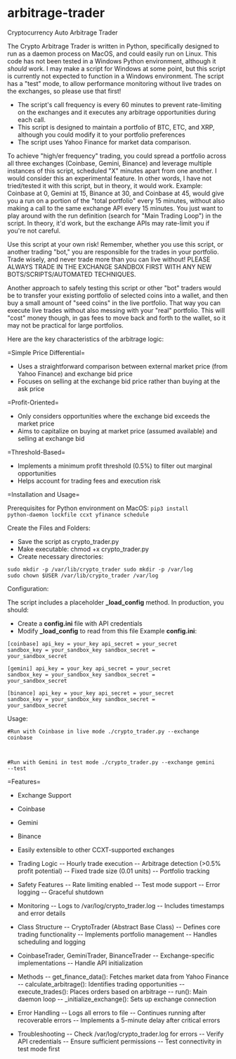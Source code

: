 # arbitrage-trader
Cryptocurrency Auto Arbitrage Trader

The Crypto Arbitrage Trader is written in Python, specifically designed to run as a daemon process on MacOS, and could easily run on Linux. This code has not been tested in a Windows Python environment, although it *should* work. I may make a script for Windows at some point, but this script is currently not expected to function in a Windows environment. The script has a "test" mode, to allow performance monitoring without live trades on the exchanges, so please use that first!

- The script's call frequency is every 60 minutes to prevent rate-limiting on the exchanges and it executes any arbitrage opportunities during each call.
- This script is designed to maintain a portfolio of BTC, ETC, and XRP, although you could modify it to your portfolio preferences
- The script uses Yahoo Finance for market data comparison.

To achieve "high/er frequency" trading, you could spread a portfolio across all three exchanges (Coinbase, Gemini, Binance) and leverage multiple instances of this script, scheduled "X" minutes apart from one another. I would consider this an experimental feature. In other words, I have not tried/tested it with this script, but in theory, it would work.  Example: Coinbase at 0, Gemini at 15, Binance at 30, and Coinbase at 45, would give you a run on a portion of the "total portfolio" every 15 minutes, without also making a call to the same exchange API every 15 minutes. You just want to play around with the run definition (search for "Main Trading Loop") in the script. In theory, it'd work, but the exchange APIs may rate-limit you if you're not careful.

Use this script at your own risk! Remember, whether you use this script, or another trading "bot," you are responsible for the trades in your portfolio. Trade wisely, and never trade more than you can live without! PLEASE ALWAYS TRADE IN THE EXCHANGE SANDBOX FIRST WITH ANY NEW BOTS/SCRIPTS/AUTOMATED TECHNIQUES.

Another approach to safely testing this script or other "bot" traders would be to transfer your existing portfolio of selected coins into a wallet, and then buy a small amount of "seed coins" in the live portfolio. That way you can execute live trades without also messing with your "real" portfolio. This will "cost" money though, in gas fees to move back and forth to the wallet, so it may not be practical for large portfolios.

Here are the key characteristics of the arbitrage logic:

=Simple Price Differential=

- Uses a straightforward comparison between external market price (from Yahoo Finance) and exchange bid price
- Focuses on selling at the exchange bid price rather than buying at the ask price

=Profit-Oriented=

- Only considers opportunities where the exchange bid exceeds the market price
- Aims to capitalize on buying at market price (assumed available) and selling at exchange bid

=Threshold-Based=

- Implements a minimum profit threshold (0.5%) to filter out marginal opportunities
- Helps account for trading fees and execution risk

=Installation and Usage=

Prerequisites for Python environment on MacOS:
<code>pip3 install python-daemon lockfile ccxt yfinance schedule</code>

Create the Files and Folders:
- Save the script as crypto_trader.py
- Make executable: chmod +x crypto_trader.py
- Create necessary directories:

<code>sudo mkdir -p /var/lib/crypto_trader
sudo mkdir -p /var/log
sudo chown $USER /var/lib/crypto_trader /var/log</code>

Configuration:

The script includes a placeholder **_load_config** method. In production, you should:

- Create a **config.ini** file with API credentials
- Modify **_load_config** to read from this file Example **config.ini**:

<code>[coinbase]
api_key = your_key
api_secret = your_secret
sandbox_key = your_sandbox_key
sandbox_secret = your_sandbox_secret</code>

<code>[gemini]
api_key = your_key
api_secret = your_secret
sandbox_key = your_sandbox_key
sandbox_secret = your_sandbox_secret</code>

<code>[binance]
api_key = your_key
api_secret = your_secret
sandbox_key = your_sandbox_key
sandbox_secret = your_sandbox_secret</code>

Usage:

<code>#Run with Coinbase in live mode
./crypto_trader.py --exchange coinbase

#Run with Gemini in test mode
./crypto_trader.py --exchange gemini --test</code>

=Features=

- Exchange Support
-   Coinbase
- Gemini
- Binance
- Easily extensible to other CCXT-supported exchanges

- Trading Logic
-- Hourly trade execution
-- Arbitrage detection (>0.5% profit potential)
-- Fixed trade size (0.01 units)
-- Portfolio tracking

- Safety Features
-- Rate limiting enabled
-- Test mode support
-- Error logging
-- Graceful shutdown

- Monitoring
-- Logs to /var/log/crypto_trader.log
-- Includes timestamps and error details

- Class Structure
-- CryptoTrader (Abstract Base Class)
-- Defines core trading functionality
-- Implements portfolio management
-- Handles scheduling and logging

- CoinbaseTrader, GeminiTrader, BinanceTrader
-- Exchange-specific implementations
-- Handle API initialization

- Methods
-- get_finance_data(): Fetches market data from Yahoo Finance
-- calculate_arbitrage(): Identifies trading opportunities
-- execute_trades(): Places orders based on arbitrage
-- run(): Main daemon loop
-- _initialize_exchange(): Sets up exchange connection

- Error Handling
-- Logs all errors to file
-- Continues running after recoverable errors
-- Implements a 5-minute delay after critical errors

- Troubleshooting
-- Check /var/log/crypto_trader.log for errors
-- Verify API credentials
-- Ensure sufficient permissions
-- Test connectivity in test mode first
